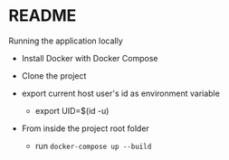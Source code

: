 # README

Running the application locally

* Install Docker with Docker Compose

* Clone the project

* export current host user's id as environment variable
    * export UID=$(id -u)

* From inside the project root folder
  * run `docker-compose up --build`

